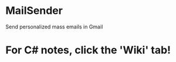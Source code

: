 # MailSender
Send personalized mass emails in Gmail

# For C# notes, click the 'Wiki' tab!

<a href="https://github.com/christianshub/MailSender/blob/master/Billeder/App.jpg" title="source: github" /></a>
